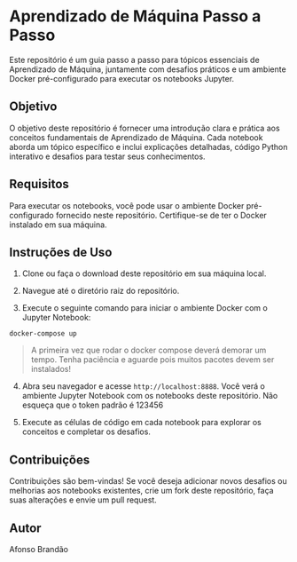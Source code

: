 # Aprendizado de Máquina Passo a Passo

Este repositório é um guia passo a passo para tópicos essenciais de Aprendizado de Máquina, juntamente com desafios práticos e um ambiente Docker pré-configurado para executar os notebooks Jupyter.

## Objetivo

O objetivo deste repositório é fornecer uma introdução clara e prática aos conceitos fundamentais de Aprendizado de Máquina. Cada notebook aborda um tópico específico e inclui explicações detalhadas, código Python interativo e desafios para testar seus conhecimentos.

## Requisitos

Para executar os notebooks, você pode usar o ambiente Docker pré-configurado fornecido neste repositório. Certifique-se de ter o Docker instalado em sua máquina.

## Instruções de Uso

1. Clone ou faça o download deste repositório em sua máquina local.

2. Navegue até o diretório raiz do repositório.

3. Execute o seguinte comando para iniciar o ambiente Docker com o Jupyter Notebook:

```
docker-compose up
```
> A primeira vez que rodar o docker compose deverá demorar um tempo. Tenha paciência e aguarde pois muitos pacotes devem ser instalados!

4. Abra seu navegador e acesse `http://localhost:8888`. Você verá o ambiente Jupyter Notebook com os notebooks deste repositório. Não esqueça que o token padrão é 123456

5. Execute as células de código em cada notebook para explorar os conceitos e completar os desafios.

## Contribuições

Contribuições são bem-vindas! Se você deseja adicionar novos desafios ou melhorias aos notebooks existentes, crie um fork deste repositório, faça suas alterações e envie um pull request.

## Autor

Afonso Brandão
